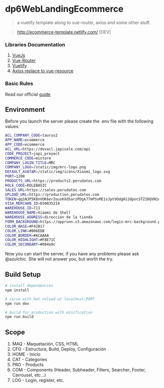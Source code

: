 # dp6WebLandingEcommerce

> a vuetify template along to vue-router, axios and some other stuff.

> http://ecommerce-template.netlify.com/ [DEV]

### Libraries Documentation

1.  [VueJs](vuejs.org)
2.  [Vue-Router](https://router.vuejs.org/en/)
3.  [Vuetify](http://next.vuetifyjs.com)
4.  [Axios replace to vue-resource](https://github.com/axios/axios)

### Basic Rules

Read our official [guide](https://style-guide.eperedo.com/)

## Environment

Before you launch the server please create the .env file with the following values:

```bash
ACL_COMPANY_CODE=taurus2
APP_NAME=ecommerce
APP_CODE=ecommerce
ACL_URL=https://devacl.japisale.com/api
CODE_PROJECT=japi_proyect
COMMERCE_CODE=mistore
COMPANY_LOGIN_TITLE=MRC
COMPANY_LOGO=/static/img/mrc-logo.png
DEFAULT_AVATAR=/static/img/icons/Xiaomi_logo.svg
PORT=1208
PRODUCTS_URL=https://products2.perudatos.com
ROLE_CODE=ROLEBASIC
SALES_URL=https://sales.perudatos.com
UPLOAD_URL=https://production.perudatos.com
TOKEN=qq1NJP5K8nVOK6erZousKXd5arzPDgk77mPSvME1sJptVOdgHi2dpocSTZ1DQVN1nhx51gznMqOqQbaKiwgJ8013VR65Gxls6wB6OVkOnBMI1ZzpumgJrD0jmrPVJYiNaGybqTcsIV9YUCxAYI1nYkTMWWIoVrpy250iWiS1RLvxcahDUjLqZGyBq0jjdelU2HavPig3YdLBeeZUFCCjSoRmIUuDxvCV2pdRkrTUtG0aU5k0DTxxxtR2w19w7YXUpJpWDJ2gpn85SpQTqWhoGf0xcCVQVkAiKmazNV7ifdmB9fjVqOtJHbPBiA2
VISA_MERCHAN_ID=650035214
WAREHOUSE_ID=711
WAREHOUSE_NAME=Xiaomi de Shell
WAREHOUSE_ADDRESS=dirección de la tienda
FORM_BACKGROUND=https://apprunn.s3.amazonaws.com/login-mrc-background.png
COLOR_BASE=#F42B17
COLOR_LINK=#006EDB
COLOR_BORDER=#ACAAAA
COLOR_HIGHLIGHT=#F8E71C
COLOR_SECONDARY=#004e9c
```

Now you can start the server, if you have any problems please ask @azulchic. She will not answer you, but worth the try.

## Build Setup

```bash
# install dependencies
npm install

# serve with hot reload at localhost:PORT
npm run dev

# build for production with minification
npm run build 
```

## Scope

1. MAQ - Maquetación, CSS, HTML
2. CFG - Estructura, Build, Deploy, Configuración
3. HOME - Inicio
4. CAT - Categories
5. PRO - Products
6. COM - Components (Header, Subheader, Filters, Searcher, Footer, Carrousel, etc...)
7. LOG - Login, register, etc.
